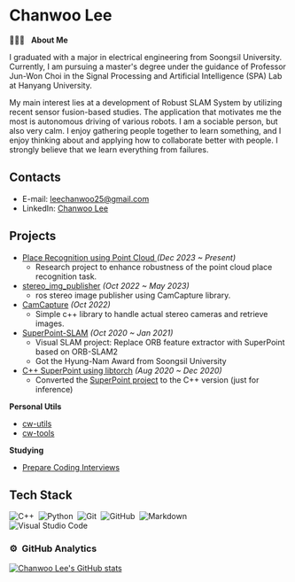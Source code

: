 # Chanwoo Lee

👨🏻‍💻 &nbsp; **About Me**

I graduated with a major in electrical engineering from Soongsil University. 
Currently, I am pursuing a master's degree under the guidance of Professor Jun-Won Choi 
in the Signal Processing and Artificial Intelligence (SPA) Lab at Hanyang University.

My main interest lies at a development of Robust SLAM System by utilizing recent sensor fusion-based studies. 
The application that motivates me the most is autonomous driving of various robots. 
I am a sociable person, but also very calm. I enjoy gathering people together to learn something, 
and I enjoy thinking about and applying how to collaborate better with people. 
I strongly believe that we learn everything from failures. 

## Contacts

- E-mail:   leechanwoo25@gmail.com
- LinkedIn: [Chanwoo Lee](https://www.linkedin.com/in/chanwoo-lee-586a50181/)

## Projects

- [Place Recognition using Point Cloud ](https://github.com/ChanWoo25/point-cloud-place-recognition) *(Dec 2023 ~ Present)*
  - Research project to enhance robustness of the point cloud place recognition task.
- [stereo_img_publisher](https://github.com/ChanWoo25/stereo_img_publisher) *(Oct 2022 ~ May 2023)*
  - ros stereo image publisher using CamCapture library.
- [CamCapture](https://github.com/ChanWoo25/CamCapture) *(Oct 2022)*
  - Simple c++ library to handle actual stereo cameras and retrieve images.
- [SuperPoint-SLAM](https://github.com/ChanWoo25/SuperPoint-SLAM) *(Oct 2020 ~ Jan 2021)*
  - Visual SLAM project: Replace ORB feature extractor with SuperPoint based on ORB-SLAM2
  - Got the Hyung-Nam Award from Soongsil University
- [C++ SuperPoint using libtorch](https://github.com/ChanWoo25/SuperPoint2CPP) *(Aug 2020 ~ Dec 2020)*
  -  Converted the [SuperPoint project](https://github.com/magicleap/SuperPointPretrainedNetwork) to the C++ version (just for inference)

**Personal Utils**

- [cw-utils](https://github.com/ChanWoo25/cw-utils)
- [cw-tools](https://github.com/ChanWoo25/cw-eval-tools)

**Studying**

- [Prepare Coding Interviews](https://github.com/ChanWoo25/coding-interview-preparaion)

## Tech Stack

![C++](https://img.shields.io/badge/-C++-05122A?style=flat&logo=C%2B%2B&logoColor=00599C)&nbsp;
![Python](https://img.shields.io/badge/-Python-05122A?style=flat&logo=python)&nbsp;
![Git](https://img.shields.io/badge/-Git-05122A?style=flat&logo=git)&nbsp;
![GitHub](https://img.shields.io/badge/-GitHub-05122A?style=flat&logo=github)&nbsp;
![Markdown](https://img.shields.io/badge/-Markdown-05122A?style=flat&logo=markdown)\
![Visual Studio Code](https://img.shields.io/badge/-Visual%20Studio%20Code-05122A?style=flat&logo=visual-studio-code&logoColor=007ACC)&nbsp;

### ⚙️ &nbsp;GitHub Analytics

[![Chanwoo Lee's GitHub stats](https://github-readme-stats.vercel.app/api?username=ChanWoo25&&theme=gruvbox)](https://github.com/ChanWoo25/github-readme-stats)

